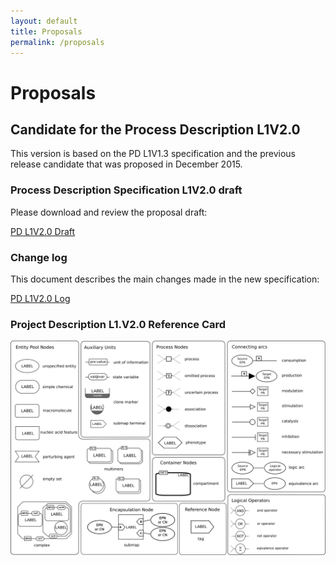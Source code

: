 ```yaml
---
layout: default
title: Proposals
permalink: /proposals
---
```


# Proposals

## Candidate for the Process Description L1V2.0

This version is based on the PD L1V1.3 specification and the previous release candidate that was proposed in December 2015.

### Process Description Specification L1V2.0 draft

Please download and review the proposal draft:

[PD L1V2.0 Draft](./downloads/proposals/PD_L1V2.0.Draft.pdf)

### Change log

This document describes the main changes made in the new specification:

[PD L1V2.0 Log](./downloads/proposals/PD_L1V2.0.Log.pdf)

### Project Description L1.V2.0 Reference Card

![](./downloads/proposals/PD_L1V2.0.png)

